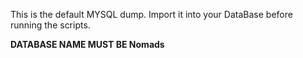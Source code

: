 This is the default MYSQL dump.
Import it into your DataBase before running the scripts.

<b>DATABASE NAME MUST BE Nomads</b>

